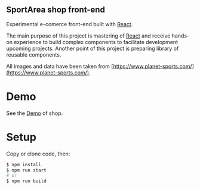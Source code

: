 ## SportArea shop front-end

Experimental e-comerce front-end built with [React](https://github.com/facebook/react/).

The main purpose of this project is mastering of [React](https://github.com/facebook/react/) and receive hands-on experience to build complex components to facilitate development upcoming projects. Another point of this project is preparing library of reusable components.

All images and data have been taken from [https://www.planet-sports.com/](https://www.planet-sports.com/).

# Demo

See the [Demo](https://podoprigora.github.io/sport-area-shop-front) of shop.

# Setup

Copy or clone code, then:
```bash
$ npm install
$ npm run start
# or
$ npm run build
```